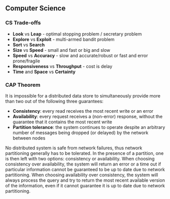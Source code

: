 ## Computer Science


### CS Trade-offs
- **Look** vs **Leap** - optimal stopping problem / secretary problem
- **Explore** vs **Exploit** - multi-armed bandit problem
- **Sort** vs **Search**
- **Size** vs **Speed** - small and fast or big and slow
- **Speed** vs **Accuracy** - slow and accurate/robust or fast and error prone/fragile
- **Responsiveness** vs **Throughput** - cost is delay
- **Time** and **Space** vs **Certainty**


### CAP Theorem
It is impossible for a distributed data store to simultaneously provide more than two out of the following three guarantees:  
- **Consistency**: every read receives the most recent write or an error  
- **Availability**: every request receives a (non-error) response, without the guarantee that it contains the most recent write  
- **Partition tolerance**: the system continues to operate despite an arbitrary number of messages being dropped (or delayed) by the network between nodes  

No distributed system is safe from network failures, thus network partitioning generally has to be tolerated. In the presence of a partition, one is then left with two options: consistency or availability. When choosing consistency over availability, the system will return an error or a time out if particular information cannot be guaranteed to be up to date due to network partitioning. When choosing availability over consistency, the system will always process the query and try to return the most recent available version of the information, even if it cannot guarantee it is up to date due to network partitioning.
